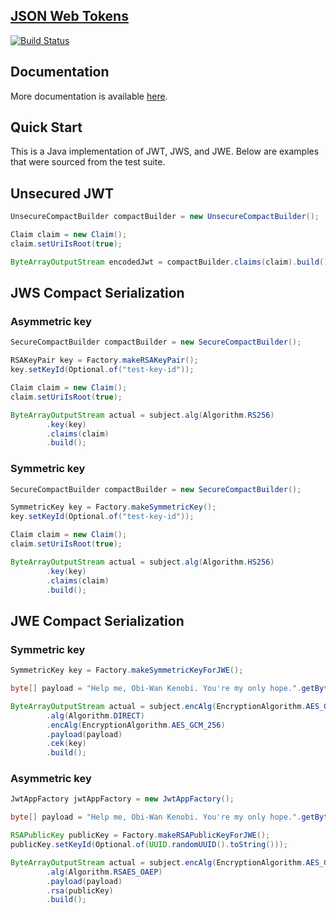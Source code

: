 [JSON Web Tokens](https://tools.ietf.org/html/rfc7519)
---------------------------------------------------------------------------------------------------------------------

[![Build Status](https://travis-ci.org/RootServices/jwt.svg?branch=development)](https://travis-ci.org/RootServices/jwt)


Documentation
------------
 More documentation is available [here](http://rootservices.github.io/jwt/).
 
Quick Start
-----------
This is a Java implementation of JWT, JWS, and JWE. Below are examples that were sourced from the test suite.
 
## Unsecured JWT
```java
UnsecureCompactBuilder compactBuilder = new UnsecureCompactBuilder();

Claim claim = new Claim();
claim.setUriIsRoot(true);

ByteArrayOutputStream encodedJwt = compactBuilder.claims(claim).build();
```

## JWS Compact Serialization

### Asymmetric key
```java
SecureCompactBuilder compactBuilder = new SecureCompactBuilder();

RSAKeyPair key = Factory.makeRSAKeyPair();
key.setKeyId(Optional.of("test-key-id"));

Claim claim = new Claim();
claim.setUriIsRoot(true);

ByteArrayOutputStream actual = subject.alg(Algorithm.RS256)
        .key(key)
        .claims(claim)
        .build();
```

### Symmetric key
```java
SecureCompactBuilder compactBuilder = new SecureCompactBuilder();

SymmetricKey key = Factory.makeSymmetricKey();
key.setKeyId(Optional.of("test-key-id"));

Claim claim = new Claim();
claim.setUriIsRoot(true);

ByteArrayOutputStream actual = subject.alg(Algorithm.HS256)
        .key(key)
        .claims(claim)
        .build();
```

## JWE Compact Serialization
### Symmetric key
```java
SymmetricKey key = Factory.makeSymmetricKeyForJWE();

byte[] payload = "Help me, Obi-Wan Kenobi. You're my only hope.".getBytes();

ByteArrayOutputStream actual = subject.encAlg(EncryptionAlgorithm.AES_GCM_256)
        .alg(Algorithm.DIRECT)
        .encAlg(EncryptionAlgorithm.AES_GCM_256)
        .payload(payload)
        .cek(key)
        .build();
```

### Asymmetric key
```java
JwtAppFactory jwtAppFactory = new JwtAppFactory();

byte[] payload = "Help me, Obi-Wan Kenobi. You're my only hope.".getBytes();

RSAPublicKey publicKey = Factory.makeRSAPublicKeyForJWE();
publicKey.setKeyId(Optional.of(UUID.randomUUID().toString()));

ByteArrayOutputStream actual = subject.encAlg(EncryptionAlgorithm.AES_GCM_256)
        .alg(Algorithm.RSAES_OAEP)
        .payload(payload)
        .rsa(publicKey)
        .build();
```
